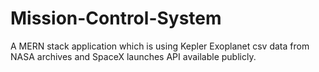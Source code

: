 # Mission-Control-System
A MERN stack application which is using Kepler Exoplanet csv data from NASA archives and SpaceX launches API available publicly.

